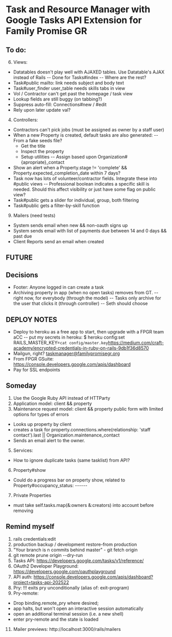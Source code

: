 # Task and Resource Manager with Google Tasks API Extension for Family Promise GR

## To do:
6. Views:
  - Datatables doesn't play well with AJAXED tables. Use Datatable's AJAX instead of Rails
    -- Done for Tasks#index
    -- Where are the rest?
  - Task#public mailto: link needs subject and body text
  - Task#user_finder user_table needs skills tabs in view
  - Vol / Contractor can't get past the homepage / task view
  - Lookup fields are still buggy (on tabbing?)
  - Suppress auto-fill: Connections#new / #edit
  - Rely upon later update val?

4. Controllers:
  - Contractors can't pick jobs (must be assigned as owner by a staff user)
  - When a new Property is created, default tasks are also generated:
    -- From a fake seeds file?
      + Get the title
      + Inspect the property
      + Setup utilities
    -- Assign based upon Organization#{apropriate}_contact
  - Show an alert when a Property.stage != 'complete' && Property.expected_completion_date within 7 days?
  - Task now has lots of volunteer/contractor fields. Integrate these into #public views
    -- Professional boolean indicates a specific skill is needed. Should this affect visibility or just have some flag on public view?
  - Task#public gets a slider for individual, group, both filtering
  - Task#public gets a filter-by-skill function

9. Mailers (need tests)
  - System sends email when new && non-oauth signs up
  - System sends email with list of payments due between 14 and 0 days && past due
  - Client Reports send an email when created

## FUTURE


## Decisions
- Footer: Anyone logged in can create a task
- Archiving property in app (when no open tasks) removes from GT.
  -- right now, for everybody (through the model)
  -- Tasks only archive for the user that clicks it (through controller)
  -- Seth should choose

## DEPLOY NOTES
- Deploy to heroku as a free app to start, then upgrade with a FPGR team aCC
  -- put my secrets in heroku: $ heroku config:set RAILS_MASTER_KEY=`cat config/master.key`https://medium.com/craft-academy/encrypted-credentials-in-ruby-on-rails-9db1f36d8570
- Mailgun, right? taskmanager@familypromisegr.org
- From FPGR GSuite: https://console.developers.google.com/apis/dashboard
- Pay for SSL endpoints


## Someday
1. Use the Google Ruby API instead of HTTParty
2. Application model: client && property
3. Maintenance request model: client && property public form with limited options for types of errors
  - Looks up property by client
  - creates a task for property.connections.where(relationship: 'staff contact').last || Organization.maintenance_contact
  - Sends an email alert to the owner.
5. Services:
  - How to ignore duplicate tasks (same tasklist) from API?
6. Property#show
  - Could do a progress bar on property show, related to Property#occupancy_status: *--*--*--*
7. Private Properties
  - must take self.tasks.map(&:owners &:creators) into account before removing

## Remind myself
1. rails credentials:edit
2. production backup / development restore-from production
3. "Your branch is n commits behind master" - git fetch origin
4. git remote prune origin --dry-run
5. Tasks API: https://developers.google.com/tasks/v1/reference/
6. OAuth2 Developer Playground: https://developers.google.com/oauthplayground
7. API auth: https://console.developers.google.com/apis/dashboard?project=tasks-api-202522
8. Pry: !!! exits pry unconditionally (alias of: exit-program)
9. Pry-remote:
  - Drop binding.remote_pry where desired;
  - app halts, but won't open an interactive session automatically
  - open an additional terminal session (i.e. a new shell)
  - enter pry-remote and the state is loaded
11. Mailer previews: http://localhost:3000/rails/mailers
